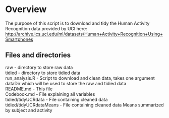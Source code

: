 # Overview
The purpose of this script is to download and tidy the Human Activity Recognition data provided by UCI here:
http://archive.ics.uci.edu/ml/datasets/Human+Activity+Recognition+Using+Smartphones

## Files and directories
raw - directory to store raw data   
tidied - directory to store tidied data  
run_analysis.R - Script to download and clean data, takes one argument dataDir which will be used to store the raw and tidied data  
README.md - This file  
Codebook.md - File explaining all variables  
tidied/tidyUCRdata - File containing cleaned data  
tidied/tidyUCRdataMeans - File containing cleaned data Means summarized by subject and activity  
